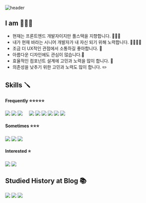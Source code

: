 ![header](https://capsule-render.vercel.app/api?type=soft&color=auto&height=60&section=header&text=규식코's%20Dev%20History%20💻&fontSize=35)

## I am 🧑🏻‍💻
- 현재는 프론트엔드 개발자이지만 풀스택을 지향합니다. 🧑🏻‍💻<br>
- 내가 현재 바라는 시니어 개발자가 내 자신 되기 위해 노력합니다. 🏃🏼🏃🏼<br>
- 조금 더 UX적인 관점에서 소통하길 좋아합니다. 🔎<br>
- 아름다운 디자인에도 관심이 많습니다.🎨<br>
- 효율적인 컴포넌트 설계에 고민과 노력을 많이 합니다. 📏<br>
- 의존성을 낮추기 위한 고민과 노력도 많이 합니다. ✏️


## Skills 🪛
#### Frequently ⭐️⭐️⭐️⭐️⭐️

<img src="https://img.shields.io/badge/javascript-F7DF1E?style=flat-square&logo=javascript&logoColor=white"/> <img src="https://img.shields.io/badge/Typescript-3178C6?style=flat-square&logo=Typescript&logoColor=white"/> <a href="https://ko.reactjs.org/"><img src="https://img.shields.io/badge/React-61dafb?style=flat-square&logo=React&logoColor=white" style="margin-right:17px"/></a> <img src="https://img.shields.io/badge/Next.js-000000?style=flat-square&logo=Next.js&logoColor=white"/> <img src="https://img.shields.io/badge/React Query-FF4154?style=flat-square&logo=React Query&logoColor=white"/> <img src="https://img.shields.io/badge/Redux-764ABC?style=flat-square&logo=Redux&logoColor=white"/> <img src="https://img.shields.io/badge/Webpack-8DD6F9?style=flat-square&logo=Webpack&logoColor=white"/> <img src="https://img.shields.io/badge/styled-components-DB7093?style=flat-square&logo=styled-components&logoColor=white"/> <img src="https://img.shields.io/badge/Sass-DB7093?style=flat-square&logo=Sass&logoColor=white"/> 


#### Sometimes ⭐️⭐️⭐️
<img src="https://img.shields.io/badge/Firebase-FFCA28?style=flat-square&logo=firebase&logoColor=white"/> <img src="https://img.shields.io/badge/Express-58A616?style=flat-square&logo=Express&logoColor=white"/> <img src="https://img.shields.io/badge/Storybook-FF4785?style=flat-square&logo=Storybook&logoColor=white"/> 


#### Interested ⭐️
<img src="https://img.shields.io/badge/Gatsby-663399?style=flat-square&logo=Gatsby&logoColor=white"/> <img src="https://img.shields.io/badge/Flutter-02569B?style=flat-square&logo=Flutter&logoColor=white"/> 

## Studied History at Blog 📚
<a href="https://velog.io/@kokyusik91" target="_blank"><img src="https://img.shields.io/badge/Velog-3DDC84?style=flat-square&logo=Blogger&logoColor=white"/></a> <a href="https://jamsilcrops-library.notion.site/kyusik-s-FE-World-d6077115dfaa4e66bbf60316183d7b60?pvs=4" target="_blank"><img src="https://img.shields.io/badge/Notion-000000?style=flat-square&logo=Notion&logoColor=white"/></a> <a href="https://kokyusik91.github.io/" target="_blank"><img src="https://img.shields.io/badge/Github-181717?style=flat-square&logo=Github&logoColor=white"/></a> 
